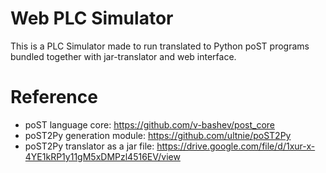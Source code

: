 # Web PLC Simulator
This is a PLC Simulator made to run translated to Python poST programs bundled together with jar-translator and web interface.

# Reference
- poST language core: https://github.com/v-bashev/post_core
- poST2Py generation module: https://github.com/ultnie/poST2Py
- poST2Py translator as a jar file: https://drive.google.com/file/d/1xur-x-4YE1kRP1y11gM5xDMPzl4516EV/view